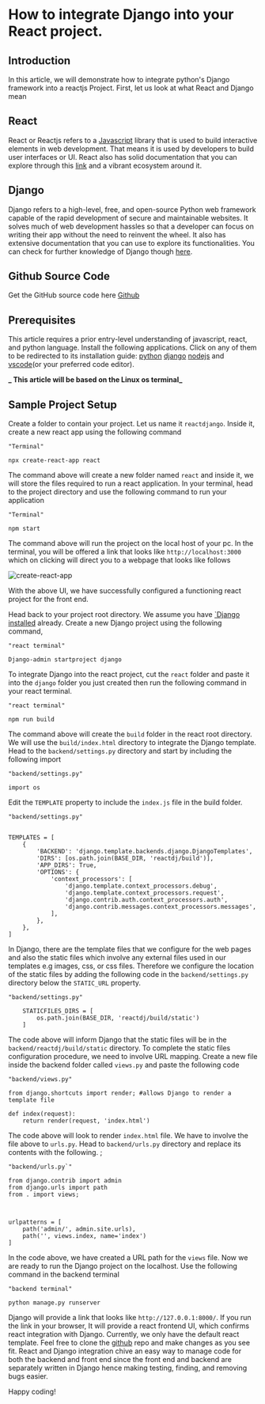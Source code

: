 # How to integrate Django into your React project.

## Introduction

In this article, we will demonstrate how to integrate python's Django framework into a reactjs Project. First, let us look at what React and Django mean


## React
React or Reactjs refers to a [Javascript](https://www.freecodecamp.org/news/what-is-javascript-definition-of-js/#:~:text=JavaScript%20is%20a%20dynamic%20programming,with%20only%20HTML%20and%20CSS.) library that is used to build interactive elements in web development. That means it is used by developers to build user interfaces or UI. React also has solid documentation that you can explore through this [link](https://reactjs.org/docs/getting-started.html) and a vibrant ecosystem around it.


## Django
Django refers to a high-level, free, and open-source Python web framework capable of the rapid development of secure and maintainable websites. It solves much of web development hassles so that a developer can focus on writing their app without the need to reinvent the wheel. It also has extensive documentation that you can use to explore its functionalities. You can check for further knowledge of Django though [here](https://docs.djangoproject.com/en/4.1/).

## Github Source Code

Get the GitHub source code here [Github]()

## Prerequisites

This article requires a prior entry-level understanding of javascript, react, and python language.
Install the following applications. Click on any of them to be redirected to its installation guide: [python](https://www.python.org/downloads/) [django](https://docs.djangoproject.com/en/4.1/intro/install/) [nodejs](https://nodejs.org/en/download/) and [vscode](https://code.visualstudio.com/download)(or your preferred code editor).

**_ This article will be based on the Linux os terminal_**

## Sample Project Setup

Create a folder to contain your project. Let us name it `reactdjango`. Inside it, create a new react app using the following command

```
"Terminal"

npx create-react-app react
```

The command above will create a new folder named `react` and inside it, we will store the files required to run a react application. In your terminal, head to the project directory and use the following command to run your application

```
"Terminal"

npm start
```

The command above will run the project on the local host of your pc. In the terminal, you will be offered a link that looks like `http://localhost:3000` which on clicking will direct you to a webpage that looks like follows

![create-react-app](https://res.cloudinary.com/dlt0f5pvq/image/upload/v1670588076/Screenshot_7_a7uacw.png 'create-react-app')

With the above UI, we have successfully configured a functioning react project for the front end.

Head back to your project root directory. We assume you have [`Django installed](https://docs.djangoproject.com/en/4.1/intro/install/) already.
Create a new Django project using the following command,

```
"react terminal"

Django-admin startproject django
```

To integrate Django into the react project, cut the `react` folder and paste it into the `django` folder you just created then run the following command in your react terminal.

```
"react terminal"

npm run build
```

The command above will create the `build` folder in the react root directory. We will use the `build/index.html` directory to integrate the Django template.
Head to the `backend/settings.py` directory and start by including the following import

```
"backend/settings.py"

import os
```

Edit the `TEMPLATE` property to include the `index.js` file in the build folder.

```
"backend/settings.py"


TEMPLATES = [
    {
        'BACKEND': 'django.template.backends.django.DjangoTemplates',
        'DIRS': [os.path.join(BASE_DIR, 'reactdj/build')],
        'APP_DIRS': True,
        'OPTIONS': {
            'context_processors': [
                'django.template.context_processors.debug',
                'django.template.context_processors.request',
                'django.contrib.auth.context_processors.auth',
                'django.contrib.messages.context_processors.messages',
            ],
        },
    },
]
```

In Django, there are the template files that we configure for the web pages and also the static files which involve any external files used in our templates e.g images, css, or css files. Therefore we configure the location of the static files by adding the following code in the `backend/settings.py` directory below the `STATIC_URL` property.

```
"backend/settings.py"

    STATICFILES_DIRS = [
        os.path.join(BASE_DIR, 'reactdj/build/static')
    ]
```

The code above will inform Django that the static files will be in the `backend/reactdj/build/static` directory.
To complete the static files configuration procedure, we need to involve URL mapping.
Create a new file inside the backend folder called `views.py` and paste the following code 

```
"backend/views.py"

from django.shortcuts import render; #allows Django to render a template file 

def index(request):
    return render(request, 'index.html')

```
The code above will look to render `index.html` file. We have to involve the file above to `urls.py`. Head to `backend/urls.py` directory and replace its contents with the following.
;

```
"backend/urls.py`"
 
from django.contrib import admin
from django.urls import path
from . import views;



urlpatterns = [
    path('admin/', admin.site.urls),
    path('', views.index, name='index')
]

```

In the code above, we have created a URL path for the `views` file.
Now we are ready to run the Django project on the localhost. Use the following command in the backend terminal

```
"backend terminal"

python manage.py runserver
```

Django will provide a link that looks like `http://127.0.0.1:8000/`. If you run the link in your browser, It will provide a react frontend UI, which confirms react integration with Django.
Currently, we only have the default react template. Feel free to clone the [github]() repo and make changes as you see fit. React and Django integration chive an easy way to manage code for both the backend and front end since the front end and backend are separately written in Django hence making testing, finding, and removing bugs easier.

Happy coding!
